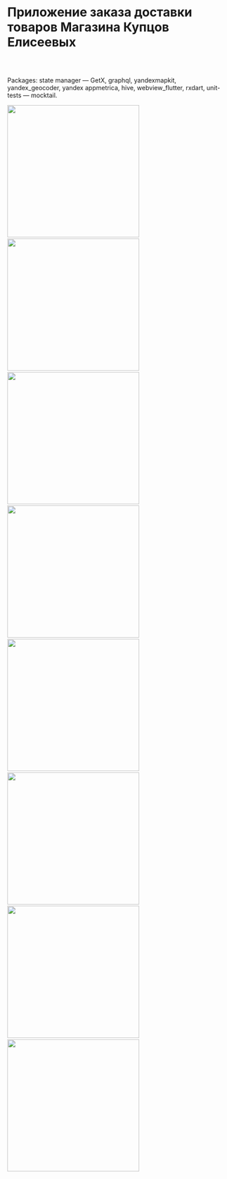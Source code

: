 # Приложение заказа доставки товаров Магазина Купцов Елисеевых
##
<div>&nbsp</div>

Packages: state manager — GetX, graphql, yandexmapkit, yandex_geocoder, yandex appmetrica, hive,  webview_flutter, rxdart, unit-tests — mocktail.

<div>
  <img src="https://github.com/Petrich96/MKE_shop/blob/main/assets/1.jpg" width="300"/>&nbsp
  <img src="https://github.com/Petrich96/MKE_shop/blob/main/assets/2.jpg" width="300"/>&nbsp
  <img src="https://github.com/Petrich96/MKE_shop/blob/main/assets/3.jpg" width="300"/>&nbsp
  <img src="https://github.com/Petrich96/MKE_shop/blob/main/assets/4.jpg" width="300"/>&nbsp
  <img src="https://github.com/Petrich96/MKE_shop/blob/main/assets/5.jpg" width="300"/>&nbsp
  <img src="https://github.com/Petrich96/MKE_shop/blob/main/assets/6.jpg" width="300"/>&nbsp
  <img src="https://github.com/Petrich96/MKE_shop/blob/main/assets/7.jpg" width="300"/>&nbsp
  <img src="https://github.com/Petrich96/MKE_shop/blob/main/assets/8.jpg" width="300"/>&nbsp
 
  
  <!-- <img src="https://github.com/devicons/devicon/blob/master/icons/redux/redux-original.svg" title="redux" alt="redux" width="40" height="40"/>&nbsp; -->
</div>

